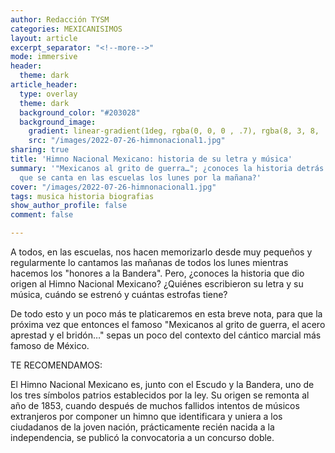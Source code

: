 ```yaml
---
author: Redacción TYSM
categories: MEXICANISIMOS
layout: article
excerpt_separator: "<!--more-->"
mode: immersive
header:
  theme: dark
article_header:
  type: overlay
  theme: dark
  background_color: "#203028"
  background_image:
    gradient: linear-gradient(1deg, rgba(0, 0, 0 , .7), rgba(8, 3, 8, .9))
    src: "/images/2022-07-26-himnonacional1.jpg"
sharing: true
title: 'Himno Nacional Mexicano: historia de su letra y música'
summary: '"Mexicanos al grito de guerra…"; ¿conoces la historia detrás del Himno Nacional
  que se canta en las escuelas los lunes por la mañana?'
cover: "/images/2022-07-26-himnonacional1.jpg"
tags: musica historia biografias
show_author_profile: false
comment: false

---
```

A todos, en las escuelas, nos hacen memorizarlo desde muy pequeños y regularmente lo cantamos las mañanas de todos los lunes mientras hacemos los "honores a la Bandera". Pero, ¿conoces la historia que dio origen al Himno Nacional Mexicano? ¿Quiénes escribieron su letra y su música, cuándo se estrenó y cuántas estrofas tiene?

De todo esto y un poco más te platicaremos en esta breve nota, para que la próxima vez que entonces el famoso "Mexicanos al grito de guerra, el acero aprestad y el bridón…" sepas un poco del contexto del cántico marcial más famoso de México.

TE RECOMENDAMOS:

El Himno Nacional Mexicano es, junto con el Escudo y la Bandera, uno de los tres símbolos patrios establecidos por la ley. Su origen se remonta al año de 1853, cuando después de muchos fallidos intentos de músicos extranjeros por componer un himno que identificara y uniera a los ciudadanos de la joven nación, prácticamente recién nacida a la independencia, se publicó la convocatoria a un concurso doble.